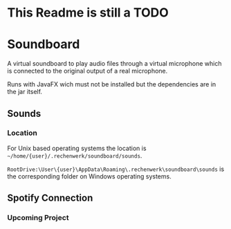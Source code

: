 # This Readme is still a TODO

# Soundboard
A virtual soundboard to play audio files through a virtual microphone which is connected to the original output of a real microphone.

Runs with JavaFX wich must not be installed but the dependencies are in the jar itself.

## Sounds

### Location

For Unix based operating systems the location is `~/home/{user}/.rechenwerk/soundboard/sounds`.

`RootDrive:\User\{user}\AppData\Roaming\.rechenwerk\soundboard\sounds` is the corresponding folder on Windows operating systems.

## Spotify Connection
### Upcoming Project
